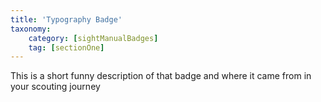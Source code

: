 ```yaml
---
title: 'Typography Badge'
taxonomy:
    category: [sightManualBadges]
    tag: [sectionOne]
---
```

This is a short funny description of that badge and where it came from in your scouting journey
